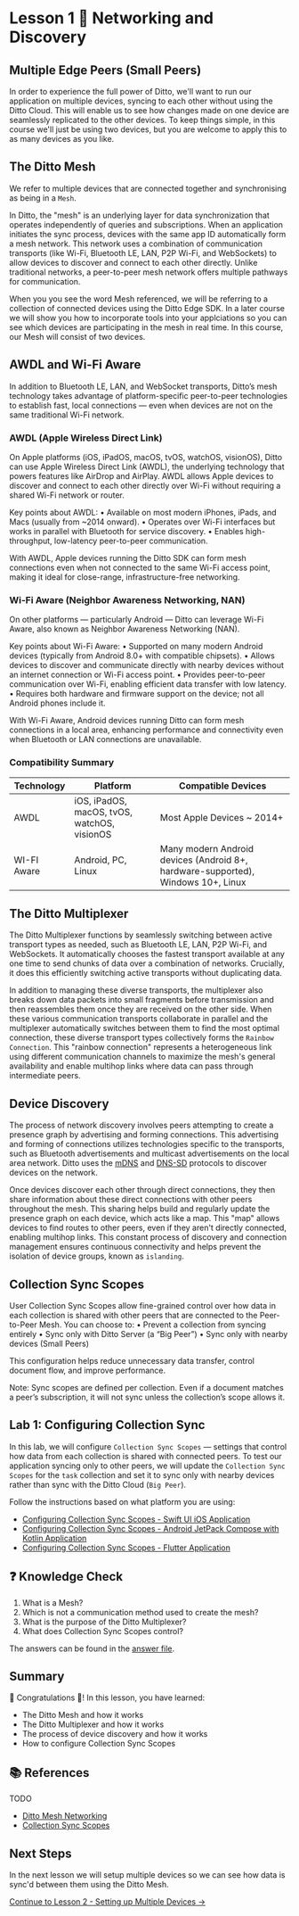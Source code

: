 # Lesson 1 🚀 Networking and Discovery

## Multiple Edge Peers (Small Peers)

In order to experience the full power of Ditto, we'll want to run our application on multiple devices, syncing to each other without using the Ditto Cloud. This will enable us to see how changes made on one device are seamlessly replicated to the other devices. To keep things simple, in this course we'll just be using two devices, but you are welcome to apply this to as many devices as you like. 

## The Ditto Mesh

We refer to multiple devices that are connected together and synchronising as being in a `Mesh`. 

In Ditto, the "mesh" is an underlying layer for data synchronization that operates independently of queries and subscriptions. When an application initiates the sync process, devices with the same app ID automatically form a mesh network. This network uses a combination of communication transports (like Wi-Fi, Bluetooth LE, LAN, P2P Wi-Fi, and WebSockets) to allow devices to discover and connect to each other directly. Unlike traditional networks, a peer-to-peer mesh network offers multiple pathways for communication. 

When you you see the word Mesh referenced, we will be referring to a collection of connected devices using the Ditto Edge SDK. In a later course we will show you how to incorporate tools into your applciations so you can see which devices are participating in the mesh in real time. In this course, our Mesh will consist of two devices. 

## AWDL and Wi-Fi Aware

In addition to Bluetooth LE, LAN, and WebSocket transports, Ditto’s mesh technology takes advantage of platform-specific peer-to-peer technologies to establish fast, local connections — even when devices are not on the same traditional Wi-Fi network.

### AWDL (Apple Wireless Direct Link)

On Apple platforms (iOS, iPadOS, macOS, tvOS, watchOS, visionOS), Ditto can use Apple Wireless Direct Link (AWDL), the underlying technology that powers features like AirDrop and AirPlay. AWDL allows Apple devices to discover and connect to each other directly over Wi-Fi without requiring a shared Wi-Fi network or router.

Key points about AWDL:
	•	Available on most modern iPhones, iPads, and Macs (usually from ~2014 onward).
	•	Operates over Wi-Fi interfaces but works in parallel with Bluetooth for service discovery.
	•	Enables high-throughput, low-latency peer-to-peer communication.

With AWDL, Apple devices running the Ditto SDK can form mesh connections even when not connected to the same Wi-Fi access point, making it ideal for close-range, infrastructure-free networking.

### Wi-Fi Aware (Neighbor Awareness Networking, NAN)

On other platforms — particularly Android — Ditto can leverage Wi-Fi Aware, also known as Neighbor Awareness Networking (NAN).

Key points about Wi-Fi Aware:
	•	Supported on many modern Android devices (typically from Android 8.0+ with compatible chipsets).
	•	Allows devices to discover and communicate directly with nearby devices without an internet connection or Wi-Fi access point.
	•	Provides peer-to-peer communication over Wi-Fi, enabling efficient data transfer with low latency.
	•	Requires both hardware and firmware support on the device; not all Android phones include it.

With Wi-Fi Aware, Android devices running Ditto can form mesh connections in a local area, enhancing performance and connectivity even when Bluetooth or LAN connections are unavailable.

### Compatibility Summary

| Technology | Platform | Compatible Devices|
|----------|------------|-------------|
| AWDL | iOS, iPadOS, macOS, tvOS, watchOS, visionOS | Most Apple Devices ~ 2014+ |
| WI-FI Aware | Android, PC, Linux | Many modern Android devices (Android 8+, hardware-supported), Windows 10+, Linux |

## The Ditto Multiplexer  

The Ditto Multiplexer functions by seamlessly switching between active transport types as needed, such as Bluetooth LE, LAN, P2P Wi-Fi, and WebSockets. It automatically chooses the fastest transport available at any one time to send chunks of data over a combination of networks. Crucially, it does this efficiently switching active transports without duplicating data. 

In addition to managing these diverse transports, the multiplexer also breaks down data packets into small fragments before transmission and then reassembles them once they are received on the other side. When these various communication transports collaborate in parallel and the multiplexer automatically switches between them to find the most optimal connection, these diverse transport types collectively forms the `Rainbow Connection`. This "rainbow connection" represents a heterogeneous link using different communication channels to maximize the mesh's general availability and enable multihop links where data can pass through intermediate peers.

## Device Discovery

The process of network discovery involves peers attempting to create a presence graph by advertising and forming connections. This advertising and forming of connections utilizes technologies specific to the transports, such as Bluetooth advertisements and multicast advertisements on the local area network. Ditto uses the [mDNS](https://en.wikipedia.org/wiki/Multicast_DNS) and [DNS-SD](https://en.wikipedia.org/wiki/Zero-configuration_networking#DNS-SD) protocols to discover devices on the network. 

Once devices discover each other through direct connections, they then share information about these direct connections with other peers throughout the mesh. This sharing helps build and regularly update the presence graph on each device, which acts like a map. This "map" allows devices to find routes to other peers, even if they aren't directly connected, enabling multihop links. This constant process of discovery and connection management ensures continuous connectivity and helps prevent the isolation of device groups, known as `islanding`.

## Collection Sync Scopes

User Collection Sync Scopes allow fine-grained control over how data in each collection is shared with other peers that are connected to the Peer-to-Peer Mesh. You can choose to:
	•	Prevent a collection from syncing entirely
	•	Sync only with Ditto Server (a “Big Peer”)
	•	Sync only with nearby devices (Small Peers)

This configuration helps reduce unnecessary data transfer, control document flow, and improve performance.

Note: Sync scopes are defined per collection. Even if a document matches a peer’s subscription, it will not sync unless the collection’s scope allows it.

## Lab 1: Configuring Collection Sync 

In this lab, we will configure `Collection Sync Scopes` — settings that control how data from each collection is shared with connected peers.  To test our application syncing only to other peers, we will update the `Collection Sync Scopes` for the `task` collection and set it to sync only with nearby devices rather than sync with the Ditto Cloud (`Big Peer`).

Follow the instructions based on what platform you are using:

- [Configuring Collection Sync Scopes - Swift UI iOS Application](lab1/swift.md)
- [Configuring Collection Sync Scopes - Android JetPack Compose with Kotlin Application](lab1/android.md)
- [Configuring Collection Sync Scopes - Flutter Application](lab1/flutter.md)

## ❓ Knowledge Check 

1. What is a Mesh?
2. Which is not a communication method used to create the mesh?
3. What is the purpose of the Ditto Multiplexer?
4. What does Collection Sync Scopes control?

The answers can be found in the [answer file](.answer).

## Summary

🎉 Congratulations 🙌! In this lesson, you have learned:
- The Ditto Mesh and how it works
- The Ditto Multiplexer and how it works
- The process of device discovery and how it works
- How to configure Collection Sync Scopes

## 📚 References
TODO
- [Ditto Mesh Networking](https://docs.ditto.live/key-concepts/mesh-networking)
- [Collection Sync Scopes](https://docs.ditto.live/sdk/latest/sync/sync-scopes)

## Next Steps

In the next lesson we will setup multiple devices so we can see how data is sync'd between them using the Ditto Mesh.

[Continue to Lesson 2 - Setting up Multiple Devices →](../lesson_2/README.md)


